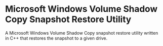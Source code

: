 # Microsoft Windows Volume Shadow Copy Snapshot Restore Utility
A Microsoft Windows Volume Shadow Copy snapshot restore utility written in C++ that restores the snapshot to a given drive.
